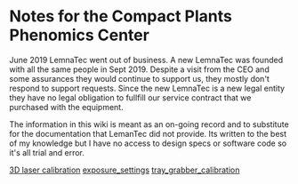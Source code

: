 # Notes for the Compact Plants Phenomics Center

June 2019 LemnaTec went out of business. A new LemnaTec was founded with all the same people in Sept 2019. Despite a visit from the CEO and some assurances they would continue to support us, they mostly don't respond to support requests. Since the new LemnaTec is a new legal entity they have no legal obligation to fullfill our service contract that we purchased with the equipment.

The information in this wiki is meant as an on-going record and to substitute for the documentation that LemanTec did not provide. Its written to the best of my knowledge but I have no access to design specs or software code so it's all trial and error.


[3D laser calibration](laser_calibration.md)
[exposure_settings](exposure_settings.md)
[tray_grabber_calibration](tray_grabber_calibration.md)

